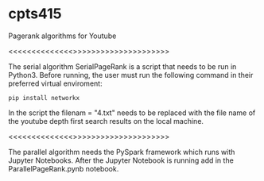 # cpts415
Pagerank algorithms for Youtube


<<<<<<<<<<<<<<<SERIAL ALGORITHM>>>>>>>>>>>>>>>>>>>>>>
    
The serial algorithm SerialPageRank is a script that needs to be run in Python3. Before running, the user must run the following command in their preferred virtual enviroment:

    pip install networkx
    
In the script the filenam = "4.txt" needs to be replaced with the file name of the youtube depth first search results on the local machine.




<<<<<<<<<<<<<<<PARALLEL ALGORITHM>>>>>>>>>>>>>>>>>>>>>>
    
The parallel algorithm needs the PySpark framework which runs with Jupyter Notebooks. After the Jupyter Notebook is running add in the ParallelPageRank.pynb notebook.
